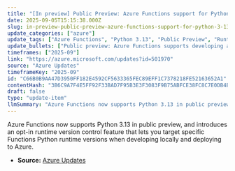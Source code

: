 ```yaml
---
title: "[In preview] Public Preview: Azure Functions support for Python 3.13"
date: 2025-09-05T15:15:38.000Z
slug: in-preview-public-preview-azure-functions-support-for-python-3-13
update_categories: ["azure"]
update_tags: ["Azure Functions", "Python 3.13", "Public Preview", "Runtime Version Control", "Azure"]
update_bullets: ["Public preview: Azure Functions supports developing and deploying apps using Python 3.13.", "You can develop functions locally with Python 3.13 and deploy them to Azure Functions.", "New opt-in runtime version control lets you target specific versions of the Functions Python runtime starting with Python 3.13.", "Runtime version control helps ensure predictability when managing Python runtime updates for Functions."]
timeframes: ["2025-09"]
link: "https://azure.microsoft.com/updates?id=501970"
source: "Azure Updates"
timeframeKey: "2025-09"
id: "C66B0B9AA47D3950FF182E4592CF5633365FEC89EFF1C7378218FE52163652A1"
contentHash: "3B6C9A7F4E5FF92F33BAD7F95B3E3F3083F9B75ABFCE38FC8C7E0DB4B3850779"
draft: false
type: "update-item"
llmSummary: "Azure Functions now supports Python 3.13 in public preview, and introduces an opt-in runtime version control feature that lets you target specific Functions Python runtime versions when developing locally and deploying to Azure."
---
```


Azure Functions now supports Python 3.13 in public preview, and introduces an opt-in runtime version control feature that lets you target specific Functions Python runtime versions when developing locally and deploying to Azure.

- **Source:** [Azure Updates](https://azure.microsoft.com/updates?id=501970)
